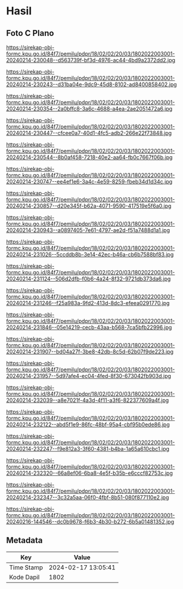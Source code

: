 # Hasil

## Foto C Plano

https://sirekap-obj-formc.kpu.go.id/84f7/pemilu/pdpr/18/02/02/20/03/1802022003001-20240214-230048--d563739f-bf3d-4976-ac44-4bd9a2372dd2.jpg

https://sirekap-obj-formc.kpu.go.id/84f7/pemilu/pdpr/18/02/02/20/03/1802022003001-20240214-230243--d31ba04e-9dc9-45d8-8102-ad8400858402.jpg

https://sirekap-obj-formc.kpu.go.id/84f7/pemilu/pdpr/18/02/02/20/03/1802022003001-20240214-230354--2a0bffc8-3a6c-4688-a4ea-2ae2051472a6.jpg

https://sirekap-obj-formc.kpu.go.id/84f7/pemilu/pdpr/18/02/02/20/03/1802022003001-20240214-230447--cfcee0a7-40d1-4fc5-adb2-266e22f73848.jpg

https://sirekap-obj-formc.kpu.go.id/84f7/pemilu/pdpr/18/02/02/20/03/1802022003001-20240214-230544--8b0af458-7218-40e2-aa64-fb0c7667f06b.jpg

https://sirekap-obj-formc.kpu.go.id/84f7/pemilu/pdpr/18/02/02/20/03/1802022003001-20240214-230747--ee4ef1e6-3a4c-4e59-8259-fbeb34d1d34c.jpg

https://sirekap-obj-formc.kpu.go.id/84f7/pemilu/pdpr/18/02/02/20/03/1802022003001-20240214-230857--d20e345f-b62a-4071-9590-417519e5f6a0.jpg

https://sirekap-obj-formc.kpu.go.id/84f7/pemilu/pdpr/18/02/02/20/03/1802022003001-20240214-230943--a0897405-7e61-4797-ae2d-f51a7488d1a1.jpg

https://sirekap-obj-formc.kpu.go.id/84f7/pemilu/pdpr/18/02/02/20/03/1802022003001-20240214-231026--5ccddb8b-3e14-42ec-b46a-cb6b7588bf83.jpg

https://sirekap-obj-formc.kpu.go.id/84f7/pemilu/pdpr/18/02/02/20/03/1802022003001-20240214-231124--506d2dfb-f0b6-4a24-8f32-9721db373da6.jpg

https://sirekap-obj-formc.kpu.go.id/84f7/pemilu/pdpr/18/02/02/20/03/1802022003001-20240214-231246--f25a983a-9fd2-413d-8dc3-efeea0291770.jpg

https://sirekap-obj-formc.kpu.go.id/84f7/pemilu/pdpr/18/02/02/20/03/1802022003001-20240214-231846--05e14219-cecb-43aa-b568-7ca5bfb22996.jpg

https://sirekap-obj-formc.kpu.go.id/84f7/pemilu/pdpr/18/02/02/20/03/1802022003001-20240214-231907--bd04a27f-3be8-42db-8c5d-62b07f9de223.jpg

https://sirekap-obj-formc.kpu.go.id/84f7/pemilu/pdpr/18/02/02/20/03/1802022003001-20240214-231957--5d97afe4-ec04-4fed-8f30-673042fb903d.jpg

https://sirekap-obj-formc.kpu.go.id/84f7/pemilu/pdpr/18/02/02/20/03/1802022003001-20240214-232039--a8e7021f-4a3d-4f11-a3f6-822377609a4f.jpg

https://sirekap-obj-formc.kpu.go.id/84f7/pemilu/pdpr/18/02/02/20/03/1802022003001-20240214-232122--abd5f1e9-86fc-48bf-95a4-cbf95b0ede86.jpg

https://sirekap-obj-formc.kpu.go.id/84f7/pemilu/pdpr/18/02/02/20/03/1802022003001-20240214-232247--f9e812a3-3f60-4381-b4ba-1a65a610cbc1.jpg

https://sirekap-obj-formc.kpu.go.id/84f7/pemilu/pdpr/18/02/02/20/03/1802022003001-20240214-232320--66a8ef06-6ba8-4e5f-b35b-e6cccf82753c.jpg

https://sirekap-obj-formc.kpu.go.id/84f7/pemilu/pdpr/18/02/02/20/03/1802022003001-20240214-232347--3c32a5aa-06f0-4fbf-8b51-080f877110e2.jpg

https://sirekap-obj-formc.kpu.go.id/84f7/pemilu/pdpr/18/02/02/20/03/1802022003001-20240216-144546--dc0b9678-f6b3-4b30-b272-6b5a01481352.jpg


## Metadata

| Key        | Value               |
| ---------- | ------------------- |
| Time Stamp | 2024-02-17 13:05:41 |
| Kode Dapil | 1802                |



